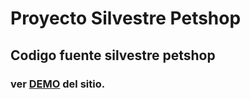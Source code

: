 # Proyecto Silvestre Petshop

## Codigo fuente silvestre petshop

### ver [DEMO](https://talysj.github.io/js-entregafinal/) del sitio.
